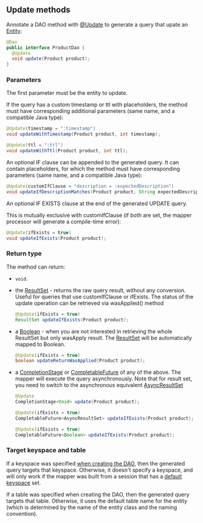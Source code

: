 ## Update methods

Annotate a DAO method with [@Update] to generate a query that upate an [Entity](../../entities):

```java
@Dao
public interface ProductDao {
  @Update
  void update(Product product);
}
```

### Parameters

The first parameter must be the entity to update.

If the query has a custom timestamp or ttl with placeholders, the method must have corresponding additional
parameters (same name, and a compatible Java type):

```java
@Update(timestamp = ":timestamp")
void updateWithTimestamp(Product product, int timestamp);

@Update(ttl = ":ttl")
void updateWithTtl(Product product, int ttl);
```

An optional IF clause can be appended to the generated query. It can contain placeholders, for which
the method must have corresponding parameters (same name, and a compatible Java type):

```java
@Update(customIfClause = "description = :expectedDescription")
void updateIfDescriptionMatches(Product product, String expectedDescription);
```

An optional IF EXISTS clause at the end of the generated UPDATE query.

This is mutually exclusive with customIfClause (if both are set, the mapper processor will generate a compile-time error):


```java
@Update(ifExists = true)
void updateIfExists(Product product);
```



### Return type

The method can return:

* `void`.

* the [ResultSet] - returns the raw query result, without any conversion.
  Useful for queries that use customIfClause or ifExists.
  The status of the update operation can be retrieved via wasApplied() method
   ```java
   @Update(ifExists = true)
   ResultSet updateIfExists(Product product);
   ```

* a [Boolean] - when you are not interested in retrieving the whole ResultSet but only wasApply
  result. The [ResultSet] will be automatically mapped to Boolean.
  
  ```java
  @Update(ifExists = true)
  boolean updateReturnWasApplied(Product product);
  ```
    
* a [CompletionStage] or [CompletableFuture] of any of the above. The mapper will execute the query
  asynchronously. 
  Note that for result set, you need to switch to the asynchronous equivalent [AsyncResultSet]

    ```java
    @Update
    CompletionStage<Void> update(Product product);

    @Update(ifExists = true)
    CompletableFuture<AsyncResultSet> updateIfExists(Product product);

    @Update(ifExists = true)
    CompletableFuture<Boolean> updateIfExists(Product product);
    ```

### Target keyspace and table

If a keyspace was specified [when creating the DAO](../../mapper/#dao-factory-methods), then the
generated query targets that keyspace. Otherwise, it doesn't specify a keyspace, and will only work
if the mapper was built from a session that has a [default keyspace] set.

If a table was specified when creating the DAO, then the generated query targets that table.
Otherwise, it uses the default table name for the entity (which is determined by the name of the
entity class and the naming convention).

[default keyspace]: https://docs.datastax.com/en/drivers/java/4.0/com/datastax/oss/driver/api/core/session/SessionBuilder.html#withKeyspace-com.datastax.oss.driver.api.core.CqlIdentifier-
[@Update]:          https://docs.datastax.com/en/drivers/java/4.0/com/datastax/oss/driver/api/mapper/annotations/Update.html

[AsyncResultSet]: http://docs.datastax.com/en/drivers/java/4.0/com/datastax/oss/driver/api/core/cql/AsyncResultSet.html
[Boolean]: https://docs.oracle.com/javase/8/docs/api/index.html?java/lang/Boolean.html
[CompletionStage]: https://docs.oracle.com/javase/8/docs/api/java/util/concurrent/CompletionStage.html
[CompletableFuture]: https://docs.oracle.com/javase/8/docs/api/java/util/concurrent/CompletableFuture.html
[ResultSet]:            http://docs.datastax.com/en/drivers/java/4.0/com/datastax/oss/driver/api/core/cql/ResultSet.html
